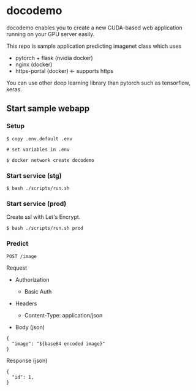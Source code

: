 # docodemo
docodemo enables you to create a new CUDA-based web application running on your GPU server easily.

This repo is sample application predicting imagenet class which uses 
- pytorch + flask (nvidia docker)
- nginx (docker)
- https-portal (docker) <- supports https

You can use other deep learning library than pytorch such as tensorflow, keras.


## Start sample webapp

### Setup
```
$ copy .env.default .env

# set variables in .env

$ docker network create docodemo
```

### Start service (stg)
```
$ bash ./scripts/run.sh
```

### Start service (prod)

Create ssl with Let's Encrypt.

```
$ bash ./scripts/run.sh prod
```

### Predict

`POST /image`

Request

- Authorization
  - Basic Auth

- Headers
  - Content-Type: application/json

- Body (json)
```
{
  "image": "${base64 encoded image}"
}
```

Response (json)
```
{
  "id": 1,
}
```
